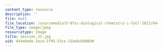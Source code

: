 ```yaml
---
content_type: resource
description: ''
file: null
file_location: /coursemedia/5-07sc-biological-chemistry-i-fall-2013/644a0ade2aca1f9553ce21beba588640_Session_23.jpg
file_type: image/jpeg
resourcetype: Image
title: Session_23.jpg
uid: 644a0ade-2aca-1f95-53ce-21beba588640
---
```

